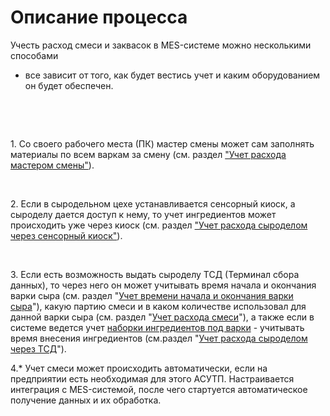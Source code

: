 # Описание процесса

Учесть расход смеси и заквасок в MES-системе можно несколькими способами
- все зависит от того, как будет вестись учет и каким оборудованием он
будет обеспечен.

 

 

​1. Со своего рабочего места (ПК) мастер смены может сам заполнять
материалы по всем варкам за смену (см. раздел ["Учет расхода мастером смены"](AccountingMaster/AccountingMaster.md)).

 

​2. Если в сыродельном цехе устанавливается сенсорный киоск, а сыроделу
дается доступ к нему, то учет ингредиентов может происходить уже через
киоск (см. раздел ["Учет расхода сыроделом через сенсорный киоск"](AccountingSensorKiosk/AccountingSensorKiosk.md)).

 

​3. Если есть возможность выдать сыроделу ТСД (Терминал сбора данных), то через него он может учитывать время начала и окончания варки сыра (см. раздел "[Учет времени начала и окончания варки сыра](AccountingTimeBeginEndTSD/AccountingTimeBeginEndTSD.md)"), какую партию смеси и в каком количестве использовал для данной варки сыра (см. раздел "[Учет расхода смеси](AccountingMilkTSD/AccountingMilkTSD.md)"), а также если в системе ведется учет [наборки ингредиентов под варки](../SetIngredients/SetIngredients.md) - учитывать время внесения
ингредиентов (см.раздел "[Учет расхода сыроделом через ТСД](AccountingTSD/AccountingTSD.md)").
 

4.\* Учет смеси может происходить автоматически, если на предприятии
есть необходимая для этого АСУТП. Настраивается интеграция с
MES-системой, после чего стартуется автоматическое получение данных и их
обработка.
